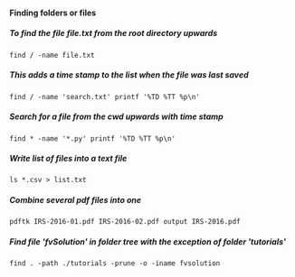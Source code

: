 
#### Finding folders or files

##### To find the file file.txt from the root directory upwards

```
find / -name file.txt
```

##### This adds a time stamp to the list when the file was last saved

```
find / -name 'search.txt' printf '%TD %TT %p\n'

```

##### Search for a file from the cwd upwards with time stamp

```
find * -name '*.py' printf '%TD %TT %p\n'
```

##### Write list of files into a text file

```
ls *.csv > list.txt
```

##### Combine several pdf files into one

```
pdftk IRS-2016-01.pdf IRS-2016-02.pdf output IRS-2016.pdf
```

##### Find file 'fvSolution' in folder tree with the exception of folder 'tutorials'

```
find . -path ./tutorials -prune -o -iname fvsolution
```

